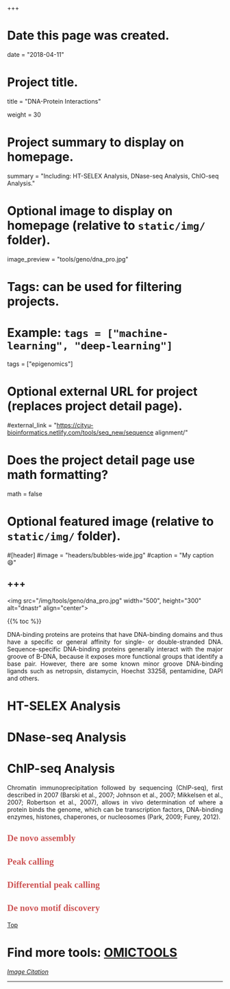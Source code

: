 +++
# Date this page was created.
date = "2018-04-11"

# Project title.
 title = "DNA-Protein Interactions"

weight = 30
# Project summary to display on homepage.
 summary = "Including: HT-SELEX Analysis, DNase-seq Analysis, ChIO-seq Analysis."

# Optional image to display on homepage (relative to `static/img/` folder).
image_preview = "tools/geno/dna_pro.jpg"

# Tags: can be used for filtering projects.
# Example: `tags = ["machine-learning", "deep-learning"]`
tags = ["epigenomics"]

# Optional external URL for project (replaces project detail page).
#external_link = "https://cityu-bioinformatics.netlify.com/tools/seq_new/sequence alignment/"


# Does the project detail page use math formatting?
math = false

# Optional featured image (relative to `static/img/` folder).
#[header]
#image = "headers/bubbles-wide.jpg"
#caption = "My caption :smile:"


+++
---

<img src="/img/tools/geno/dna_pro.jpg" width="500", height="300" alt="dnastr" align="center">

<span id="top"></span>

{{% toc %}}

<p align="justify">DNA-binding proteins are proteins that have DNA-binding domains and thus have a specific or general affinity for single- or double-stranded DNA. Sequence-specific DNA-binding proteins generally interact with the major groove of B-DNA, because it exposes more functional groups that identify a base pair. However, there are some known minor groove DNA-binding ligands such as netropsin, distamycin, Hoechst 33258, pentamidine, DAPI and others.

# HT-SELEX Analysis

# DNase-seq Analysis

# ChIP-seq Analysis

<p align="justify">Chromatin immunoprecipitation followed by sequencing (ChIP-seq), first described in 2007 (Barski et al., 2007; Johnson et al., 2007; Mikkelsen et al., 2007; Robertson et al., 2007), allows in vivo determination of where a protein binds the genome, which can be transcription factors, DNA-binding enzymes, histones, chaperones, or nucleosomes (Park, 2009; Furey, 2012).

## <font color=#CD5555 face="黑体">De novo assembly</font> 

## <font color=#CD5555 face="黑体">Peak calling</font>

## <font color=#CD5555 face="黑体">Differential peak calling</font>

## <font color=#CD5555 face="黑体">De novo motif discovery</font>



[<i class="fa fa-hand-o-up fa-1x "></i>Top](#top)

# Find more tools: [**OMICTOOLS**](https://omictools.com/epigenomics-category)

[*Image Citation*](https://www.slideshare.net/mandeepkaur151/protein-dna-interactions)

---